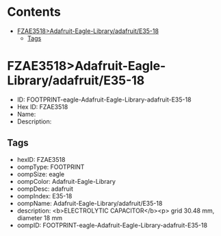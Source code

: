 



Contents
========

* [FZAE3518>Adafruit-Eagle-Library/adafruit/E35-18](#fzae3518adafruit-eagle-libraryadafruite35-18)
	* [Tags](#tags)

# FZAE3518>Adafruit-Eagle-Library/adafruit/E35-18

- ID: FOOTPRINT-eagle-Adafruit-Eagle-Library-adafruit-E35-18
- Hex ID: FZAE3518
- Name: 
- Description: 

## Tags

- hexID: FZAE3518
- oompType: FOOTPRINT
- oompSize: eagle
- oompColor: Adafruit-Eagle-Library
- oompDesc: adafruit
- oompIndex: E35-18
- oompName: Adafruit-Eagle-Library/adafruit/E35-18
- description: &lt;b&gt;ELECTROLYTIC CAPACITOR&lt;/b&gt;&lt;p&gt;
grid 30.48 mm, diameter 18 mm
- oompID: FOOTPRINT-eagle-Adafruit-Eagle-Library-adafruit-E35-18

